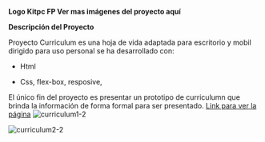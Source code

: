 **Logo Kitpc FP   Ver mas imágenes del proyecto aquí**

**Descripción del Proyecto**

Proyecto Curriculum es una hoja de vida adaptada para escritorio y mobil dirigido para uso personal se ha desarrollado con:

- Html

- Css, flex-box, resposive, 

El único fin del proyecto es presentar un prototipo de curriculumn que brinda la información de forma formal para ser presentado.
[Link para ver la página](https://yanchapanta.github.io/curriculumn/)
![curriculum1-2](https://user-images.githubusercontent.com/34762008/93285796-5538d180-f79b-11ea-9ded-74aff9ce6a03.png)

![curriculum2-2](https://user-images.githubusercontent.com/34762008/93285645-fd9a6600-f79a-11ea-8585-7be289eb6028.png)

